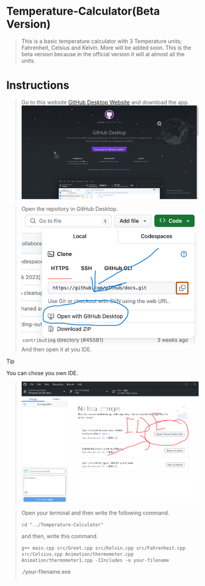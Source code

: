 # Temperature-Calculator(Beta Version)
 > This is a basic temperature calculator with 3 Temperature units; Fahrenheit, Celsius and Kelvin. More will be added soon. This is the beta version because in the official version it will al almost all the units.

# Instructions
 > Go to this website [GitHub Desktop Website](https://desktop.github.com/) and download the app.
 > ![Screenshot of the Website](/Screenshots/Git%20Hub%20Desktop%20Screenshot.PNG)

 > Open the repoitory in GitHub Desktop.
 > ![Screenshot of Cloning a Repository](/Screenshots/https-url-clone-cli.png)
 > And then open it at you IDE. <br>

 > [!TIP] 
 > You can chose you own IDE.

 > ![Screenshot of Opening IDE](/Screenshots/Open%20at%20IDE.PNG)

 > Open your terminal
 > and then write the following command.
 > ``` 
 > cd "../Temperature-Calculator"
 > ```
 > and then, write this command.
 > ``` 
 > g++ main.cpp src/Greet.cpp src/Kelvin.cpp src/Fahrenheit.cpp src/Celsius.cpp Animation/thermometer.cpp Animation/thermometer1.cpp -IIncludes -o your-filename
 > ```
 > ./your-filename.exe
 > ```
